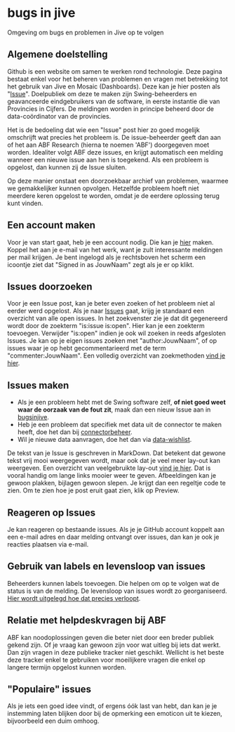 # bugs in jive
Omgeving om bugs en problemen in Jive op te volgen

## Algemene doelstelling

Github is een website om samen te werken rond technologie. Deze pagina bestaat enkel voor het beheren van problemen en vragen met betrekking tot het gebruik van Jive en Mosaic (Dashboards). Deze kan je hier posten als "[Issue](https://guides.github.com/features/issues/)". Doelpubliek om deze te maken zijn Swing-beheerders en geavanceerde eindgebruikers van de software, in eerste instantie die van Provincies in Cijfers. De meldingen worden in principe beheerd door de data-coördinator van de provincies.

Het is de bedoeling dat wie een "Issue" post hier zo goed mogelijk omschrijft wat precies het probleem is. De issue-beheerder geeft dan aan of het aan ABF Research (hierna te noemen 'ABF') doorgegeven moet worden. Idealiter volgt ABF deze issues, en krijgt automatisch een melding wanneer een nieuwe issue aan hen is toegekend. Als een probleem is opgelost, dan kunnen zij de Issue sluiten.

Op deze manier onstaat een doorzoekbaar archief van problemen, waarmee we gemakkelijker kunnen opvolgen. Hetzelfde probleem hoeft niet meerdere keren opgelost te worden, omdat je de eerdere oplossing terug kunt vinden.


## Een account maken
Voor je van start gaat, heb je een account nodig. Die kan je [hier](https://github.com/join) maken. Koppel het aan je e-mail van het werk, want je zult interessante meldingen per mail krijgen. Je bent ingelogd als je rechtsboven het scherm een icoontje ziet dat "Signed in as JouwNaam" zegt als je er op klikt. 


## Issues doorzoeken
Voor je een Issue post, kan je beter even zoeken of het probleem niet al eerder werd opgelost. Als je naar [Issues](https://github.com/provinciesincijfers/bugsinjive/issues) gaat, krijg je standaard een overzicht van alle open issues. In het zoekvenster zie je dat dit gegenereerd wordt door de zoekterm "is:issue is:open". Hier kan je een zoekterm toevoegen. Verwijder "is:open" indien je ook wil zoeken in reeds afgesloten Issues.
Je kan op je eigen issues zoeken met "author:JouwNaam", of op issues waar je op hebt gecommentarieerd met de term "commenter:JouwNaam". Een volledig overzicht van zoekmethoden [vind je hier](https://help.github.com/articles/searching-issues-and-pull-requests/).

## Issues maken
* Als je een probleem hebt met de Swing software zelf, **of niet goed weet waar de oorzaak van de fout zit**, maak dan een nieuw Issue aan in [bugsinjive](https://github.com/provinciesincijfers/bugsinjive/issues/new).
* Heb je een probleem dat specifiek met data uit de connector te maken heeft, doe het dan bij [connectorbeheer](
https://github.com/provinciesincijfers/connectorbeheer/issues/new).
* Wil je nieuwe data aanvragen, doe het dan via [data-wishlist](
https://github.com/provinciesincijfers/data-wishlist/issues/new).

De tekst van je Issue is geschreven in MarkDown. Dat betekent dat gewone tekst vrij mooi weergegeven wordt, maar ook dat je veel meer lay-out kan weergeven. Een overzicht van veelgebruikte lay-out [vind je hier](https://github.com/adam-p/markdown-here/wiki/Markdown-Cheatsheet). Dat is vooral handig om lange links mooier weer te geven. Afbeeldingen kan je gewoon plakken, bijlagen gewoon slepen. Je krijgt dan een regeltje code te zien. Om te zien hoe je post eruit gaat zien, klik op Preview.

## Reageren op Issues
Je kan reageren op bestaande issues. Als je je GitHub account koppelt aan een e-mail adres en daar melding ontvangt over issues, dan kan je ook je reacties plaatsen via e-mail.

## Gebruik van labels en levensloop van issues
Beheerders kunnen labels toevoegen. Die helpen om op te volgen wat de status is van de melding. De levensloop van issues wordt zo georganiseerd. [Hier wordt uitgelegd hoe dat precies verloopt](https://github.com/provinciesincijfers/bugsinjive/blob/master/levensloopissues.md).

## Relatie met helpdeskvragen bij ABF
ABF kan noodoplossingen geven die beter niet door een breder publiek gekend zijn. Of je vraag kan gewoon zijn voor wat uitleg bij iets dat werkt. Dan zijn vragen in deze publieke tracker niet geschikt. Wellicht is het beste deze tracker enkel te gebruiken voor moeilijkere vragen die enkel op langere termijn opgelost kunnen worden.


## "Populaire" issues
Als je iets een goed idee vindt, of ergens óók last van hebt, dan kan je je instemming laten blijken door bij de opmerking een emoticon uit te kiezen, bijvoorbeeld een duim omhoog.
